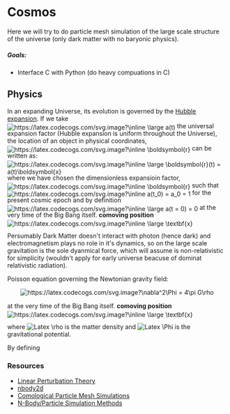 # Cosmos

Here we will try to do particle mesh simulation of the large scale structure of the universe (only dark matter with no baryonic physics).

##### Goals:
- Interface C with Python (do heavy compuations in C)

## Physics

In an expanding Universe, its evolution is governed by the [Hubble expansion](https://en.wikipedia.org/wiki/Hubble%27s_law). 
If we take 
<img style="position:relative;top:3.7px;" src="https://latex.codecogs.com/svg.image?\inline&space;\large&space;a(t)" title="https://latex.codecogs.com/svg.image?\inline \large a(t)" />
the universal expansion factor (Hubble expansion is uniform throughout the Universe), the location of an object in physical coordinates, 
<img style="position:relative;top:3.7px;" src="https://latex.codecogs.com/svg.image?\inline&space;\boldsymbol{r}" title="https://latex.codecogs.com/svg.image?\inline \boldsymbol{r}" />
can be written as:
<img style="position:relative;top:3.7px;" src="https://latex.codecogs.com/svg.image?\inline&space;\large&space;\boldsymbol{r}(t)&space;=&space;a(t)\boldsymbol{x}" title="https://latex.codecogs.com/svg.image?\inline \large \boldsymbol{r}(t) = a(t)\boldsymbol{x}" />
where we have chosen the dimensionless expansioin factor, 
<img style="position:relative;top:3.7px;" src="https://latex.codecogs.com/svg.image?\inline&space;\boldsymbol{r}" title="https://latex.codecogs.com/svg.image?\inline \boldsymbol{r}" />
such that <img style="position: relative; top: 3.7px;" src="https://latex.codecogs.com/svg.image?\inline&space;a(t_0)&space;=&space;a_0&space;=&space;1" title="https://latex.codecogs.com/svg.image?\inline a(t_0) = a_0 = 1" />
for the present cosmic epoch and by definition 
<img style="position:relative;top:3.7px;" src="https://latex.codecogs.com/svg.image?\inline&space;\large&space;a(t&space;=&space;0)&space;=&space;0" title="https://latex.codecogs.com/svg.image?\inline \large a(t = 0) = 0" ></img>
at the very time of the Big Bang itself. **comoving position** 
<img style="position:relative;top:3.7px;" src="https://latex.codecogs.com/svg.image?\inline&space;\large&space;\textbf{x}" title="https://latex.codecogs.com/svg.image?\inline \large \textbf{x}" /> 


Persumably Dark Matter doesn't interact with photon (hence dark) and electromagnetism plays no role in it's dynamics, so on the large scale gravitation 
is the sole dyanmical force, which will assume is non-relativistic for simplicity (wouldn't apply for early universe beacuse of dominat relativistic radiation).

Poisson equation governing the Newtonian gravity field:

<p align="center">
<img src="https://latex.codecogs.com/svg.image?\nabla^2\Phi&space;=&space;4\pi&space;G\rho" title="https://latex.codecogs.com/svg.image?\nabla^2\Phi = 4\pi G\rho" />
</p>

at the very time of the Big Bang itself. **comoving position** 
<img style="position:relative;top:3.7px;" src="https://latex.codecogs.com/svg.image?\inline&space;\large&space;\textbf{x}" title="https://latex.codecogs.com/svg.image?\inline \large \textbf{x}" /> 

where ![Latex \rho](https://latex.codecogs.com/svg.image?%5Cinline%20%5Crho) is the matter density and ![Latex \Phi](https://latex.codecogs.com/svg.image?%5Cinline%20%5CPhi) 
is the gravitational potential.

By defining 



### Resources

- [Linear Perturbation Theory](https://www.astro.rug.nl/~weygaert/tim1publication/lss2009/lss2009.linperturb.pdf)
- [nbody2d](https://jhidding.github.io/nbody2d/)
- [Comological Particle Mesh Simulations](https://github.com/grkooij/Cosmological-Particle-Mesh-Simulation)
- [N-Body/Particle Simulation Methods](https://www.cs.cmu.edu/afs/cs/academic/class/15850c-s96/www/nbody.html)

